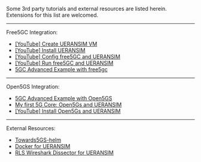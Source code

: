 Some 3rd party tutorials and external resources are listed herein.  
Extensions for this list are welcomed.

---

Free5GC Integration:

- [[YouTube] Create UERANSIM VM](https://www.youtube.com/watch?v=4sc-HI_GM9g)
- [[YouTube] Install UERANSIM](https://www.youtube.com/watch?v=VSHEC1aUkl4)
- [[YouTube] Config free5GC and UERANSIM](https://www.youtube.com/watch?v=_bzketIgZwI)
- [[YouTube] Run free5GC and UERANSIM](https://www.youtube.com/watch?v=JhrO05my5W8)
- [5GC Advanced Example with free5gc](https://github.com/s5uishida/free5gc_ueransim_sample_config)

---

Open5GS Integration:

- [5GC Advanced Example with Open5GS](https://github.com/s5uishida/open5gs_5gc_ueransim_sample_config)
- [My first 5G Core: Open5Gs and UERANSIM](https://nickvsnetworking.com/my-first-5g-core-open5gs-and-ueransim/)
- [[YouTube] Install Open5Gs and UERANSIM](https://www.youtube.com/watch?v=DxhS2wdbMtc)

---

External Resources:

- [Towards5GS-helm](https://github.com/Orange-OpenSource/towards5gs-helm)
- [Docker for UERANSIM](https://github.com/COCUSAG/UERANSIM_docker)
- [RLS Wireshark Dissector for UERANSIM](https://github.com/louisroyer/RLS-wireshark-dissector)